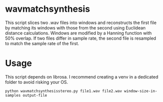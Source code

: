 # wavmatchsynthesis
This script slices two .wav files into windows and reconstructs the first file by matching its windows with those from the second using Euclidean distance calculations. Windows are modified by a Hanning function with 50% overlap. If two files differ in sample rate, the second file is resampled to match the sample rate of the first.

# Usage
This script depends on librosa.  I recommend creating a venv in a dedicated folder to avoid risking your OS.

`python wavmatchsynthesisstereo.py file1.wav file2.wav window-size-in-samples output-file`
